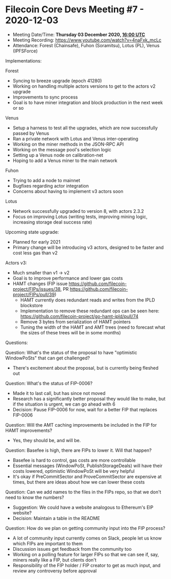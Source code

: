 # Filecoin Core Devs Meeting #7 - 2020-12-03

- Meeting Date/Time: **Thursday 03 December 2020, [16:00 UTC](https://savvytime.com/converter/utc-to-germany-berlin-united-kingdom-london-ny-new-york-city-ca-san-francisco-china-shanghai-japan-tokyo-australia-sydney/16-00)**
- Meeting Recording: https://www.youtube.com/watch?v=4naFxk_mcLc
- Attendance: Forest (Chainsafe), Fuhon (Soramitsu), Lotus (PL),  Venus (IPFSForce)

Implementations:

Forest

- Syncing to breeze upgrade (epoch 41280)
- Working on handling multiple actors versions to get to the actors v2 upgrade
- Improvements to sync process
- Goal is to have miner integration and block production in the next week or so

Venus

- Setup a harness to test all the upgrades, which are now successfully passed by Venus
- Ran a private network with Lotus and Venus inter-operating
- Working on the miner methods in the JSON-RPC API
- Working on the message pool's selection logic
- Setting up a Venus node on calibration-net
- Hoping to add a Venus miner to the main network

Fuhon

- Trying to add a node to mainnet
- Bugfixes regarding actor integration
- Concerns about having to implement v3 actors soon

Lotus

- Network successfully upgraded to version 8, with actors 2.3.2
- Focus on improving Lotus (writing tests, improving mining logic, increasing storage deal success rate)

Upcoming state upgrade:

- Planned for early 2021
- Primary change will be introducing v3 actors, designed to be faster and cost less gas than v2

Actors v3:

- Much smaller than v1 -> v2
- Goal is to improve performance and lower gas costs
- HAMT changes (FIP issue https://github.com/filecoin-project/FIPs/issues/38, PR https://github.com/filecoin-project/FIPs/pull/39)
    + HAMT currently does redundant reads and writes from the IPLD blockstore
    + Implementation to remove these redundant ops can be seen here: https://github.com/filecoin-project/go-hamt-ipld/pull/74
    + Remove 3 bytes from serialization of HAMT pointers
    + Tuning the width of the HAMT and AMT trees (need to forecast what the sizes of these trees will be in some months)

Questions:

Question: What's the status of the proposal to have "optimistic WindowPoSts" that can get challenged?
- There's excitement about the proposal, but is currently being fleshed out

Question: What's the status of FIP-0006?

- Made it to last call, but has since not moved
- Research has a significantly better proposal they would like to make, but if the situation is urgent, we can go ahead with 6
- Decision: Pause FIP-0006 for now, wait for a better FIP that replaces FIP-0006

Question: Will the AMT caching improvements be included in the FIP for HAMT improvements?
- Yes, they should be, and will be.

Question: Basefee is high, there are FIPs to lower it. Will that happen?

- Basefee is hard to control, gas costs are more controllable
- Essential messages (WindowPoSt, PublishStorageDeals) will have their costs lowered, optimistic WindowPoSt will be very helpful
- It's okay if PreCommitSector and ProveCommitSector are expensive at times, but there are ideas about how we can lower these costs

Question: Can we add names to the files in the FIPs repo, so that we don't need to know the numbers?

- Suggestion: We could have a website analogous to Ethereum's EIP website?
- Decision: Maintain a table in the README

Question: How do we plan on getting community input into the FIP process?

- A lot of community input currently comes on Slack, people let us know which FIPs are important to them
- Discussion issues get feedback from the community too
- Working on a polling feature for larger FIPs so that we can see if, say, miners really like a FIP, but clients don't
- Responsibility of the FIP holder / FIP creator to get as much input, and review any controversy before approval